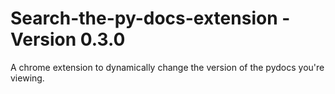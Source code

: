 # Search-the-py-docs-extension - Version 0.3.0
A chrome extension to dynamically change the version of the pydocs you're viewing.
